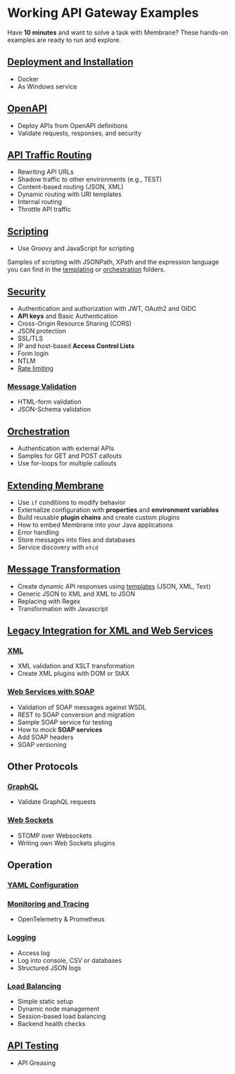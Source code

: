 # Working API Gateway Examples

Have **10 minutes** and want to solve a task with Membrane? These hands-on examples are ready to run and explore.

## [Deployment and Installation](deployment#deployment-and-installation)

* Docker 
* As Windows service

## [OpenAPI](openapi)

* Deploy APIs from OpenAPI definitions
* Validate requests, responses, and security

## [API Traffic Routing](routing-traffic#api-traffic-routing)

* Rewriting API URLs
* Shadow traffic to other environments (e.g., TEST)
* Content-based routing (JSON, XML)
* Dynamic routing with URI templates
* Internal routing
* Throttle API traffic

## [Scripting](scripting#scripting)

* Use Groovy and JavaScript for scripting

Samples of scripting with JSONPath, XPath and the expression language you can find in the [templating](templating#template---transforming-messages) or [orchestration](orchestration#orchestration) folders.

## [Security](security#samples-for-api-security-with-membrane-api-gateway)

* Authentication and authorization with JWT, OAuth2 and OIDC
* **API keys** and Basic Authentication
* Cross-Origin Resource Sharing (CORS)
* JSON protection
* SSL/TLS
* IP and host-based **Access Control Lists**
* Form login
* NTLM
* [Rate limiting](rate-limiting#rate-limiter) 

### [Message Validation](validation#message-validation)

* HTML-form validation
* JSON-Schema validation

## [Orchestration](orchestration#orchestration)

* Authentication with external APIs
* Samples for GET and POST callouts
* Use for-loops for multiple callouts

## [Extending Membrane](extending-membrane#configuration-and-extension-examples-for-membrane-api-gateway)

* Use `if` conditions to modify behavior
* Externalize configuration with **properties** and **environment variables**
* Build reusable **plugin chains** and create custom plugins
* How to embed Membrane into your Java applications 
* Error handling
* Store messages into files and databases
* Service discovery with `etcd`



## [Message Transformation](message-transformation#message-transformation)

* Create dynamic API responses using [templates](templating) (JSON, XML, Text)
* Generic JSON to XML and XML to JSON
* Replacing with Regex
* Transformation with Javascript

## [Legacy Integration for XML and Web Services](web-services-soap#web-services-soap)

### [XML](xml#xml)

* XML validation and XSLT transformation
* Create XML plugins with DOM or StAX

### [Web Services with SOAP](web-services-soap#web-services-soap)

* Validation of SOAP messages against WSDL
* REST to SOAP conversion and migration
* Sample SOAP service for testing
* How to mock **SOAP services** 
* Add SOAP headers
* SOAP versioning

## Other Protocols

### [GraphQL](graphql#graphql)

* Validate GraphQL requests

### [Web Sockets](websockets#websockets)

* STOMP over Websockets
* Writing own Web Sockets plugins

## Operation

### [YAML Configuration](yaml-configuration#yaml-configuration)

### [Monitoring and Tracing](monitoring-tracing#monitoring-tracing)

* OpenTelemetry & Prometheus

### [Logging](logging#logging-requests-and-responses)

* Access log
* Log into console, CSV or databases
* Structured JSON logs

### [Load Balancing](loadbalancing#load-balancing-apis)

* Simple static setup
* Dynamic node management
* Session-based load balancing
* Backend health checks

## [API Testing](api-testing)
  
* API Greasing
